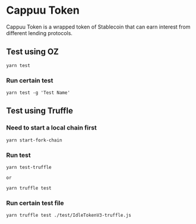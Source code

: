 # Cappuu Token

Cappuu Token is a wrapped token of Stablecoin that can earn interest from different lending protocols.

## Test using OZ

```
yarn test
```

### Run certain test
```
yarn test -g 'Test Name'
```

## Test using Truffle

### Need to start a local chain first
```
yarn start-fork-chain

```

### Run test

```
yarn test-truffle

or

yarn truffle test
```

### Run certain test file
```
yarn truffle test ./test/IdleTokenV3-truffle.js
```
